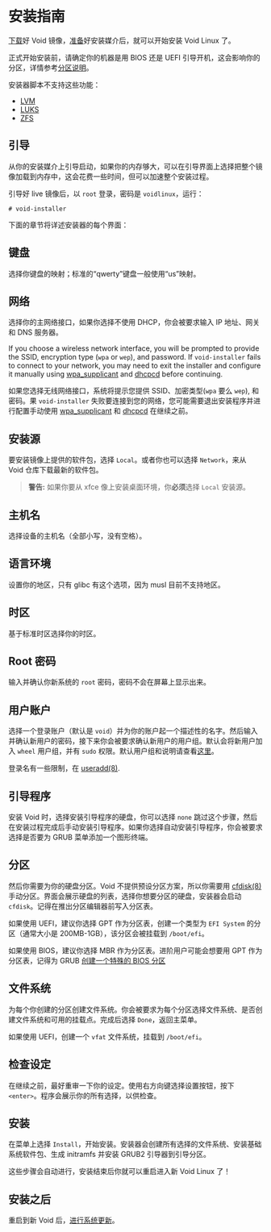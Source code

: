 # 安装指南

[下载](../index.md#下载安装媒介)好 Void 镜像，[准备](./prep.md)好安装媒介后，就可以开始安装 Void Linux 了。

正式开始安装前，请确定你的机器是用 BIOS 还是 UEFI 引导开机，这会影响你的分区，详情参考[分区说明](./partitions.md)。

安装器脚本不支持这些功能：

- [LVM](https://en.wikipedia.org/wiki/Logical_volume_management)
- [LUKS](https://en.wikipedia.org/wiki/Linux_Unified_Key_Setup)
- [ZFS](https://en.wikipedia.org/wiki/ZFS)

## 引导

从你的安装媒介上引导启动，如果你的内存够大，可以在引导界面上选择把整个镜像加载到内存中，这会花费一些时间，但可以加速整个安装过程。

引导好 live 镜像后，以 `root` 登录，密码是 `voidlinux`，运行：

```
# void-installer
```

下面的章节将详述安装器的每个界面：

## 键盘

选择你键盘的映射；标准的“qwerty”键盘一般使用“us”映射。

## 网络


选择你的主网络接口，如果你选择不使用 DHCP，你会被要求输入 IP 地址、网关和 DNS 服务器。

If you choose a wireless network interface, you will be prompted to provide the
SSID, encryption type (`wpa` or `wep`), and password. If `void-installer` fails
to connect to your network, you may need to exit the installer and configure it
manually using [wpa_supplicant](../../config/network/wpa_supplicant.md) and
[dhcpcd](../../config/network/index.md#dhcpcd) before continuing.

如果您选择无线网络接口，系统将提示您提供 SSID、加密类型(`wpa` 要么 `wep`), 和密码。果 `void-installer` 失败要连接到您的网络，您可能需要退出安装程序并进行配置手动使用 [wpa_supplicant](../../config/network/wpa_supplicant.md) 和 [dhcpcd](../../config/network/index.md#dhcpcd) 在继续之前。 

## 安装源

要安装镜像上提供的软件包，选择 `Local`。或者你也可以选择 `Network`，来从 Void 仓库下载最新的软件包。

> **警告:** 如果你要从 xfce 像上安装桌面环境，你**必须**选择 `Local` 安装源。

## 主机名

选择设备的主机名（全部小写，没有空格）。

## 语言环境

设置你的地区，只有 glibc 有这个选项，因为 musl 目前不支持地区。

## 时区

基于标准时区选择你的时区。
## Root 密码

输入并确认你新系统的 `root` 密码，密码不会在屏幕上显示出来。

## 用户账户

选择一个登录账户（默认是 `void`）并为你的账户起一个描述性的名字。然后输入并确认新用户的密码，接下来你会被要求确认新用户的用户组。默认会将新用户加入 `wheel` 用户组，并有 `sudo` 权限。默认用户组和说明请查看[这里](../../config/users-and-groups.html#default-groups)。

登录名有一些限制，在
[useradd(8)](https://man.voidlinux.org/useradd.8#CAVEATS).

## 引导程序

安装 Void 时，选择安装引导程序的硬盘，你可以选择 `none` 跳过这个步骤，然后在安装过程完成后手动安装引导程序。如果你选择自动安装引导程序，你会被要求选择是否要为 GRUB 菜单添加一个图形终端。

## 分区

然后你需要为你的硬盘分区。Void 不提供预设分区方案，所以你需要用 [cfdisk(8)](https://man.voidlinux.org/cfdisk.8) 手动分区。界面会展示硬盘的列表，选择你想要分区的硬盘，安装器会启动 `cfdisk`。记得在推出分区编辑器前写入分区表。

如果使用 UEFI，建议你选择 GPT 作为分区表，创建一个类型为 `EFI System` 的分区（通常大小是 200MB-1GB），该分区会被挂载到 `/boot/efi`。

如果使用 BIOS，建议你选择 MBR 作为分区表。进阶用户可能会想要用 GPT 作为分区表，记得为 GRUB [创建一个特殊的 BIOS 分区](./partitions.md#bios系统说明)

## 文件系统

为每个你创建的分区创建文件系统。你会被要求为每个分区选择文件系统、是否创建文件系统和可用的挂载点。完成后选择 `Done`，返回主菜单。

如果使用 UEFI，创建一个 `vfat` 文件系统，挂载到 `/boot/efi`。

## 检查设定

在继续之前，最好重审一下你的设定。使用右方向键选择设置按钮，按下 `<enter>`。程序会展示你的所有选择，以供检查。

## 安装

在菜单上选择 `Install`，开始安装。安装器会创建所有选择的文件系统、安装基础系统软件包、生成 initramfs 并安装 GRUB2 引导器到引导分区。

这些步骤会自动进行，安装结束后你就可以重启进入新 Void Linux 了！

## 安装之后

重启到新 Void 后，[进行系统更新](../../xbps/index.md#updating)。

